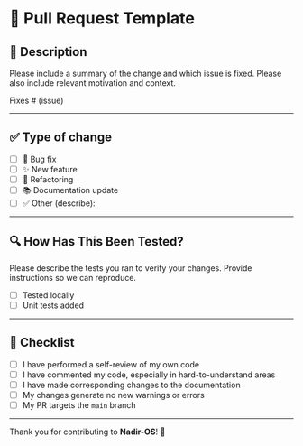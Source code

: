 # 📝 Pull Request Template

## 📄 Description

Please include a summary of the change and which issue is fixed. 
Please also include relevant motivation and context.

Fixes # (issue)

---

## ✅ Type of change

- [ ] 🐞 Bug fix
- [ ] ✨ New feature
- [ ] 🔧 Refactoring
- [ ] 📚 Documentation update
- [ ] ✅ Other (describe):

---

## 🔍 How Has This Been Tested?

Please describe the tests you ran to verify your changes. 
Provide instructions so we can reproduce.

- [ ] Tested locally
- [ ] Unit tests added

---

## 📂 Checklist

- [ ] I have performed a self-review of my own code
- [ ] I have commented my code, especially in hard-to-understand areas
- [ ] I have made corresponding changes to the documentation
- [ ] My changes generate no new warnings or errors
- [ ] My PR targets the `main` branch

---

Thank you for contributing to **Nadir-OS**! 🚀
